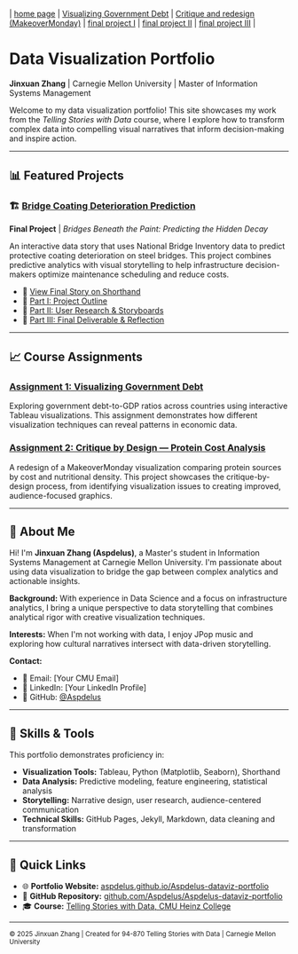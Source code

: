 | [home page](https://aspdelus.github.io/Aspdelus-dataviz-portfolio/) | [Visualizing Government Debt](dataviz-examples) | [Critique and redesign (MakeoverMonday)](protein-viz) | [final project I](final-project-part-one) | [final project II](final-project-part-two) | [final project III](final-project-part-three) |

# Data Visualization Portfolio
**Jinxuan Zhang** | Carnegie Mellon University | Master of Information Systems Management

Welcome to my data visualization portfolio! This site showcases my work from the *Telling Stories with Data* course, where I explore how to transform complex data into compelling visual narratives that inform decision-making and inspire action.

---

## 📊 Featured Projects

### 🏗️ [Bridge Coating Deterioration Prediction](final-project-part-three.md)
**Final Project** | *Bridges Beneath the Paint: Predicting the Hidden Decay*

An interactive data story that uses National Bridge Inventory data to predict protective coating deterioration on steel bridges. This project combines predictive analytics with visual storytelling to help infrastructure decision-makers optimize maintenance scheduling and reduce costs.

- 🔗 [View Final Story on Shorthand](https://app.shorthand.com/organisations/JSrgFWI7zn/stories/yvXnS0rSHU)
- 📄 [Part I: Project Outline](final-project-part-one.md)
- 📄 [Part II: User Research & Storyboards](final-project-part-two.md)
- 📄 [Part III: Final Deliverable & Reflection](final-project-part-three.md)

---

## 📈 Course Assignments

### [Assignment 1: Visualizing Government Debt](dataviz-examples.md)
Exploring government debt-to-GDP ratios across countries using interactive Tableau visualizations. This assignment demonstrates how different visualization techniques can reveal patterns in economic data.

### [Assignment 2: Critique by Design — Protein Cost Analysis](protein-viz.md)
A redesign of a MakeoverMonday visualization comparing protein sources by cost and nutritional density. This project showcases the critique-by-design process, from identifying visualization issues to creating improved, audience-focused graphics.

---

## 👤 About Me

Hi! I'm **Jinxuan Zhang (Aspdelus)**, a Master's student in Information Systems Management at Carnegie Mellon University. I'm passionate about using data visualization to bridge the gap between complex analytics and actionable insights.

**Background:** With experience in Data Science and a focus on infrastructure analytics, I bring a unique perspective to data storytelling that combines analytical rigor with creative visualization techniques.

**Interests:** When I'm not working with data, I enjoy JPop music and exploring how cultural narratives intersect with data-driven storytelling.

**Contact:**
- 📧 Email: [Your CMU Email]
- 💼 LinkedIn: [Your LinkedIn Profile]
- 🐙 GitHub: [@Aspdelus](https://github.com/Aspdelus)

---

## 🎯 Skills & Tools

This portfolio demonstrates proficiency in:
- **Visualization Tools:** Tableau, Python (Matplotlib, Seaborn), Shorthand
- **Data Analysis:** Predictive modeling, feature engineering, statistical analysis
- **Storytelling:** Narrative design, user research, audience-centered communication
- **Technical Skills:** GitHub Pages, Jekyll, Markdown, data cleaning and transformation

---

## 🔗 Quick Links

- 🌐 **Portfolio Website:** [aspdelus.github.io/Aspdelus-dataviz-portfolio](https://aspdelus.github.io/Aspdelus-dataviz-portfolio/)
- 📁 **GitHub Repository:** [github.com/Aspdelus/Aspdelus-dataviz-portfolio](https://github.com/Aspdelus/Aspdelus-dataviz-portfolio/)
- 🎓 **Course:** [Telling Stories with Data, CMU Heinz College](https://www.heinz.cmu.edu/)

---

<sub>© 2025 Jinxuan Zhang | Created for 94-870 Telling Stories with Data | Carnegie Mellon University</sub>
